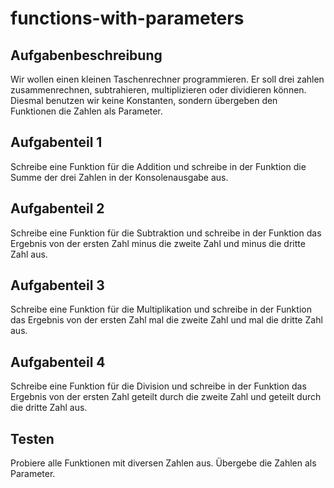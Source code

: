 # functions-with-parameters

## Aufgabenbeschreibung
Wir wollen einen kleinen Taschenrechner programmieren. Er soll drei zahlen zusammenrechnen, subtrahieren, multiplizieren oder dividieren können. Diesmal benutzen wir keine Konstanten, sondern übergeben den Funktionen die Zahlen als Parameter.

## Aufgabenteil 1
Schreibe eine Funktion für die Addition und schreibe in der Funktion die Summe der drei Zahlen in der Konsolenausgabe aus.

## Aufgabenteil 2
Schreibe eine Funktion für die Subtraktion und schreibe in der Funktion das Ergebnis von der ersten Zahl minus die zweite Zahl und minus die dritte Zahl aus.

## Aufgabenteil 3
Schreibe eine Funktion für die Multiplikation und schreibe in der Funktion das Ergebnis von der ersten Zahl mal die zweite Zahl und mal die dritte Zahl aus.

## Aufgabenteil 4
Schreibe eine Funktion für die Division und schreibe in der Funktion das Ergebnis von der ersten Zahl geteilt durch die zweite Zahl und geteilt durch die dritte Zahl aus.

## Testen
Probiere alle Funktionen mit diversen Zahlen aus. Übergebe die Zahlen als Parameter.
